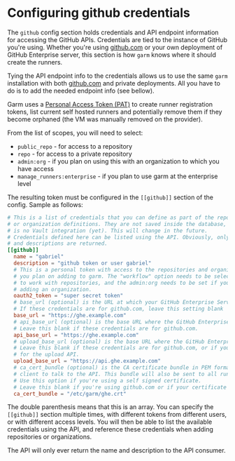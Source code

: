 # Configuring github credentials

The ```github``` config section holds credentials and API endpoint information for accessing the GitHub APIs. Credentials are tied to the instance of GitHub you're using. Whether you're using [github.com](https://github.com) or your own deployment of GitHub Enterprise server, this section is how ```garm``` knows where it should create the runners.

Tying the API endpoint info to the credentials allows us to use the same ```garm``` installation with both [github.com](https://github.com) and private deployments. All you have to do is to add the needed endpoint info (see bellow).

Garm uses a [Personal Access Token (PAT)](https://docs.github.com/en/authentication/keeping-your-account-and-data-secure/creating-a-personal-access-token) to create runner registration tokens, list current self hosted runners and potentially remove them if they become orphaned (the VM was manually removed on the provider).

From the list of scopes, you will need to select:

* ```public_repo``` - for access to a repository
* ```repo``` - for access to a private repository
* ```admin:org``` - if you plan on using this with an organization to which you have access
* ```manage_runners:enterprise``` - if you plan to use garm at the enterprise level

The resulting token must be configured in the ```[[github]]``` section of the config. Sample as follows:

```toml
# This is a list of credentials that you can define as part of the repository
# or organization definitions. They are not saved inside the database, as there
# is no Vault integration (yet). This will change in the future.
# Credentials defined here can be listed using the API. Obviously, only the name
# and descriptions are returned.
[[github]]
  name = "gabriel"
  description = "github token or user gabriel"
  # This is a personal token with access to the repositories and organizations
  # you plan on adding to garm. The "workflow" option needs to be selected in order
  # to work with repositories, and the admin:org needs to be set if you plan on
  # adding an organization.
  oauth2_token = "super secret token"
  # base_url (optional) is the URL at which your GitHub Enterprise Server can be accessed.
  # If these credentials are for github.com, leave this setting blank
  base_url = "https://ghe.example.com"
  # api_base_url (optional) is the base URL where the GitHub Enterprise Server API can be accessed.
  # Leave this blank if these credentials are for github.com.
  api_base_url = "https://ghe.example.com"
  # upload_base_url (optional) is the base URL where the GitHub Enterprise Server upload API can be accessed.
  # Leave this blank if these credentials are for github.com, or if you don't have a separate URL
  # for the upload API.
  upload_base_url = "https://api.ghe.example.com"
  # ca_cert_bundle (optional) is the CA certificate bundle in PEM format that will be used by the github
  # client to talk to the API. This bundle will also be sent to all runners as bootstrap params.
  # Use this option if you're using a self signed certificate.
  # Leave this blank if you're using github.com or if your certificate is signed by a valid CA.
  ca_cert_bundle = "/etc/garm/ghe.crt"
```

The double parenthesis means that this is an array. You can specify the ```[[github]]``` section multiple times, with different tokens from different users, or with different access levels. You will then be able to list the available credentials using the API, and reference these credentials when adding repositories or organizations.

The API will only ever return the name and description to the API consumer.
